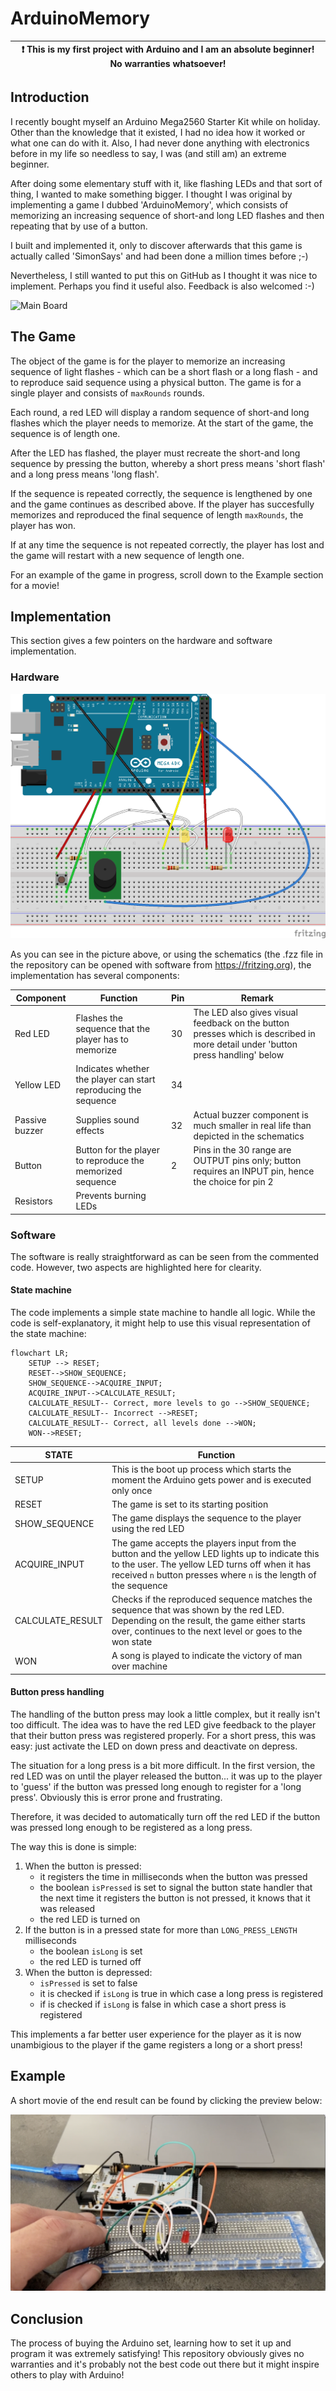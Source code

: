 # ArduinoMemory

| :exclamation: This is my first project with Arduino and I am an absolute beginner! No warranties whatsoever! |
|--------------------------------------------------------------------------------------------------------------|

Introduction
------------

I recently bought myself an Arduino Mega2560 Starter Kit while on holiday. Other than the knowledge that it existed,
I had no idea how it worked or what one can do with it. Also, I had never done anything with electronics before in my life
so needless to say, I was (and still am) an extreme beginner.

After doing some elementary stuff with it, like flashing LEDs and that sort of thing, I wanted to make something bigger.
I thought I was original by implementing a game I dubbed 'ArduinoMemory', which consists of memorizing an increasing sequence of short-and long LED flashes and then repeating that by use of a button.

I built and implemented it, only to discover afterwards that this game is actually called 'SimonSays' and had been done
a million times before ;-)

Nevertheless, I still wanted to put this on GitHub as I thought it was nice to implement. Perhaps you find it useful
also. Feedback is also welcomed :-)

![Main Board](/Real%20Board.png?raw=true)


The Game
--------

The object of the game is for the player to memorize an increasing sequence of light flashes - which can be a short flash or a long flash - and to reproduce said sequence using a physical button. The game is for a single player and consists of `maxRounds` rounds. 

Each round, a red LED will display a random sequence of short-and long flashes which the player needs to memorize. At the start of the game, the sequence is of length one.

After the LED has flashed, the player must recreate the short-and long sequence by pressing the button, whereby
a short press means 'short flash' and a long press means 'long flash'.

If the sequence is repeated correctly, the sequence is lengthened by one and the game continues as described above. If the player has succesfully memorizes and reproduced the final sequence of length `maxRounds`, the player has won.

If at any time the sequence is not repeated correctly, the player has lost and the game will restart with a new sequence of length one.

For an example of the game in progress, scroll down to the Example section for a movie!

Implementation
--------------

This section gives a few pointers on the hardware and software implementation.

### Hardware

![Schematics](/Arduino%20Memory%20Connections.png)

As you can see in the picture above, or using the schematics (the .fzz file in the repository can be opened with software from https://fritzing.org),
the implementation has several components:

|Component|Function|Pin|Remark|
|---------|--------|---|------|
|Red LED  |Flashes the sequence that the player has to memorize| 30 |The LED also gives visual feedback on the button presses which is described in more detail under 'button press handling' below|
|Yellow LED|Indicates whether the player can start reproducing the sequence|34|
|Passive buzzer|Supplies sound effects|32|Actual buzzer component is much smaller in real life than depicted in the schematics|
|Button   |Button for the player to reproduce the memorized sequence|2|Pins in the 30 range are OUTPUT pins only; button requires an INPUT pin, hence the choice for pin 2|
|Resistors|Prevents burning LEDs|||

### Software

The software is really straightforward as can be seen from the commented code. However, two aspects are highlighted here for clearity.

#### State machine

The code implements a simple state machine to handle all logic. While the code is self-explanatory, it might help to use this visual representation of the state machine:


```mermaid
flowchart LR;
    SETUP --> RESET;
    RESET-->SHOW_SEQUENCE;
    SHOW_SEQUENCE-->ACQUIRE_INPUT;
    ACQUIRE_INPUT-->CALCULATE_RESULT;
    CALCULATE_RESULT-- Correct, more levels to go -->SHOW_SEQUENCE;
    CALCULATE_RESULT-- Incorrect -->RESET;
    CALCULATE_RESULT-- Correct, all levels done -->WON;
    WON-->RESET;
```

|STATE|Function|
|-----|--------|
|SETUP|This is the boot up process which starts the moment the Arduino gets power and is executed only once|
|RESET|The game is set to its starting position|
|SHOW_SEQUENCE|The game displays the sequence to the player using the red LED|
|ACQUIRE_INPUT|The game accepts the players input from the button and the yellow LED lights up to indicate this to the user. The yellow LED turns off when it has received `n` button presses where `n` is the length of the sequence|
|CALCULATE_RESULT|Checks if the reproduced sequence matches the sequence that was shown by the red LED. Depending on the result, the game either starts over, continues to the next level or goes to the won state|
|WON|A song is played to indicate the victory of man over machine|


#### Button press handling

The handling of the button press may look a little complex, but it really isn't too difficult. The idea was to have the red LED give feedback to the player that their button press was registered properly. For a short press, this was easy: just activate the LED on down press and deactivate on depress.

The situation for a long press is a bit more difficult. In the first version, the red LED was on until the player released the button... it was up to the player to 'guess' if the button was pressed long enough to register for a 'long press'. Obviously this is error prone and frustrating.

Therefore, it was decided to automatically turn off the red LED if the button was pressed long enough to be registered as a long press.

The way this is done is simple:

1. When the button is pressed:
    * it registers the time in milliseconds when the button was pressed
    * the boolean `isPressed` is set to signal the button state handler that the next time it registers the button is not pressed, it knows that it was released
    * the red LED is turned on
2. If the button is in a pressed state for more than `LONG_PRESS_LENGTH` milliseconds
    * the boolean `isLong` is set
    * the red LED is turned off
3. When the button is depressed:
    * `isPressed` is set to false
    * it is checked if `isLong` is true in which case a long press is registered
    * if is checked if `isLong` is false in which case a short press is registered

This implements a far better user experience for the player as it is now unambigious to the player if the game registers a long or a short press!


Example
-------

A short movie of the end result can be found by clicking the preview below:

[![Board](/thumb.png)](https://www.youtube.com/watch?v=ckpFKbFYIuM)

Conclusion
----------

The process of buying the Arduino set, learning how to set it up and program it was extremely satisfying! This repository obviously gives no warranties and it's probably not the best code out there but it might inspire others to play with Arduino!
